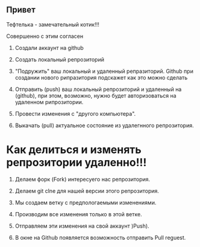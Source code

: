 ## Привет

Тефтелька - замечательный котик!!!

Совершенно с этим согласен

1. Создали аккаунт на github

2. Создать локальный репрозиторий

3. "Подружить" ваш локальный и удаленный репразиторий. Github при создании нового рипразитория подскажет как это можно сделать

4. Отправить (push) ваш локальный репрозиторий и удаленный на (github), при этом, возможно, нужно будет авторизоваться на удаленном рипрозитории.

5. Провести изменения с "другого компьютера".

6. Выкачать (pull) актуальное состояние из удалегнного репрозитория.

# Как делиться и изменять репрозитории удаленно!!!

1. Делаем форк (Fork) интересуего нас репрозитория.

2. Делаем git clne  для нашей версии этого репрозитория.

3. Мы создаем ветку с предпологаемыми изменениями.

4. Производим все изменения только в этой ветке.

5. Отправляем эти изменения на свой аккаунт )Push).

6. В окне на Github появляется возможность отправить Pull reguest.